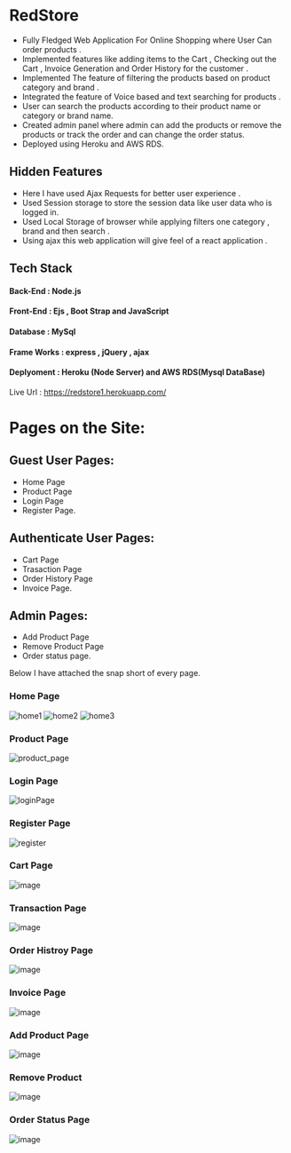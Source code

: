 # RedStore
* Fully Fledged Web Application For Online Shopping where User Can order products .
* Implemented features like adding items to the Cart , Checking out the Cart , Invoice Generation and Order History for the customer .
* Implemented The feature of filtering the products based on product category and brand .
* Integrated the feature of Voice based and text searching for products .
* User can search the products according to their product name or category or brand name.
* Created admin panel where admin can add the products or remove the products or track the order and can change the order status.
* Deployed using Heroku and AWS RDS.

## Hidden Features 
* Here I have used Ajax Requests for better user experience . 
* Used Session storage to store the session data like user data who is logged in.
* Used Local Storage of browser while applying filters one category , brand and then search .
* Using ajax this web application will give feel of a react application .

## Tech Stack
#### Back-End : Node.js
#### Front-End : Ejs , Boot Strap and JavaScript
#### Database : MySql 
#### Frame Works : express , jQuery , ajax 
#### Deplyoment : Heroku (Node Server) and AWS RDS(Mysql DataBase)

Live Url : https://redstore1.herokuapp.com/

# Pages on the Site:
## Guest User Pages:
* Home Page 
* Product Page 
* Login Page 
* Register Page. 
## Authenticate User Pages:
* Cart Page 
* Trasaction Page 
* Order History Page
* Invoice Page.
## Admin Pages:
* Add Product Page 
* Remove Product Page
* Order status page.

Below I have attached the snap short of every page.

### Home Page

![home1](https://user-images.githubusercontent.com/76204860/186344219-6bc1dc80-cf13-41a4-a9b1-fcadef463bc5.png)
![home2](https://user-images.githubusercontent.com/76204860/186344278-1d1063e9-0d2b-4cc5-ac0d-e7fdbdbefe5a.png)
![home3](https://user-images.githubusercontent.com/76204860/186344341-20b2ed14-bee3-4388-87ce-288e343ed5ca.png)

### Product Page
![product_page](https://user-images.githubusercontent.com/76204860/186340641-59720916-252c-4eb6-8a57-58817ab20f6e.png)

### Login Page
![loginPage](https://user-images.githubusercontent.com/76204860/186344914-9835b3d6-951c-49b7-8a88-81063fe9d7a4.png)

### Register Page

![register](https://user-images.githubusercontent.com/76204860/186345141-1d8f1e4d-e271-49c1-a624-5a4d36f3dac5.png)

### Cart Page

![image](https://user-images.githubusercontent.com/76204860/186345809-49ddc988-9fa5-4a2b-b34d-b484678c2650.png)

### Transaction Page
![image](https://user-images.githubusercontent.com/76204860/186345992-3a820be9-d80b-4103-9636-124f02d83865.png)

### Order Histroy Page
![image](https://user-images.githubusercontent.com/76204860/186346221-e1de1034-4ea4-4048-abf1-a1ba0477f79b.png)
### Invoice Page
![image](https://user-images.githubusercontent.com/76204860/186346381-fcbd16c5-0e83-448c-955c-291659098958.png)

### Add Product Page 
![image](https://user-images.githubusercontent.com/76204860/186346676-7f10f19e-d3f2-49c5-b510-49522d62d772.png)
### Remove Product
![image](https://user-images.githubusercontent.com/76204860/186346817-f3193556-0f46-46a1-bc45-789432d9ce40.png)
### Order Status Page
![image](https://user-images.githubusercontent.com/76204860/186346981-bb65162a-7a18-42ca-8caf-4fa652b1a898.png)

